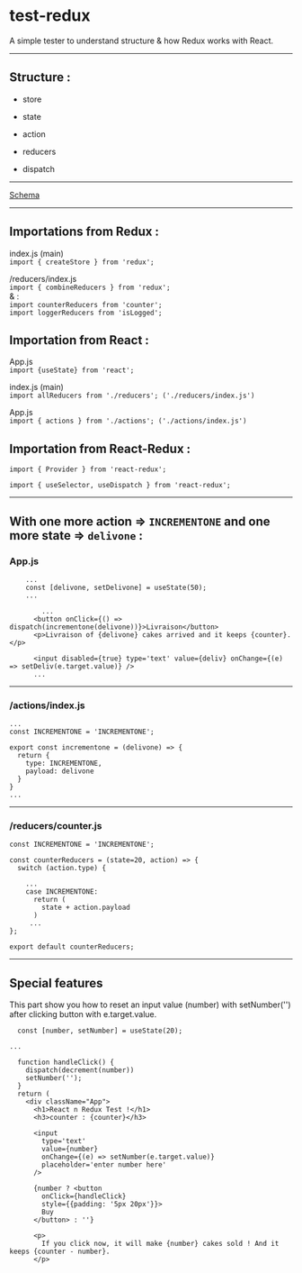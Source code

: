 # test-redux

A simple tester to understand structure & how Redux works with React.

---

## Structure :

* store

* state

* action

* reducers

* dispatch

---

[Schema](https://dev-to-uploads.s3.amazonaws.com/i/hmo95mvmnw2wmzjoab1t.png)

---

## Importations from Redux :

index.js (main) \
`import { createStore } from 'redux';`

/reducers/index.js \
`import { combineReducers } from 'redux';`\
& :\
`import counterReducers from 'counter';` \
`import loggerReducers from 'isLogged';`

## Importation from React :

App.js\
`import {useState} from 'react';`

index.js (main)\
`import allReducers from './reducers'; ('./reducers/index.js')`

App.js\
`import { actions } from './actions'; ('./actions/index.js')`

## Importation from React-Redux :

`import { Provider } from 'react-redux';`

`import { useSelector, useDispatch } from 'react-redux';`

---

## With one more action => `INCREMENTONE` and one more state => `delivone` :

### App.js

```
	...
	const [delivone, setDelivone] = useState(50);
	...
```


```
	    ...
      <button onClick={() => dispatch(incrementone(delivone))}>Livraison</button>
      <p>Livraison of {delivone} cakes arrived and it keeps {counter}.</p>

      <input disabled={true} type='text' value={deliv} onChange={(e) => setDeliv(e.target.value)} />
      ...
```

---

### /actions/index.js

```
...
const INCREMENTONE = 'INCREMENTONE';

export const incrementone = (delivone) => {
  return {
    type: INCREMENTONE,
    payload: delivone
  }
}
...
```

---

### /reducers/counter.js

```
const INCREMENTONE = 'INCREMENTONE';

const counterReducers = (state=20, action) => {
  switch (action.type) {

    ...
    case INCREMENTONE:
      return (
        state + action.payload
      )
     ...
};

export default counterReducers;
```

---

## Special features

This part show you how to reset an input value (number) with setNumber('') after clicking button with e.target.value. 


```
  const [number, setNumber] = useState(20);

...

  function handleClick() {
    dispatch(decrement(number))
    setNumber('');
  }
  return (
    <div className="App">
      <h1>React n Redux Test !</h1>
      <h3>counter : {counter}</h3>

      <input 
        type='text'
        value={number}
        onChange={(e) => setNumber(e.target.value)}
        placeholder='enter number here'
      />

      {number ? <button
        onClick={handleClick}
        style={{padding: '5px 20px'}}>
        Buy
      </button> : ''}

      <p>
        If you click now, it will make {number} cakes sold ! And it keeps {counter - number}.
      </p>

```
